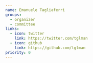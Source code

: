 ```yaml
---
name: Emanuele Tagliaferri
groups:
  - organizer
  - committee
links:
  - icon: twitter
    link: https://twitter.com/tglman
  - icon: github
    link: https://github.com/tglman
priority: 0
---
```

